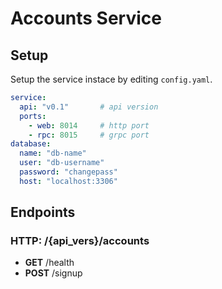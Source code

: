# Accounts Service

## Setup

Setup the service instace by editing `config.yaml`.

``` yaml
service:
  api: "v0.1"       # api version
  ports:  
    - web: 8014     # http port
    - rpc: 8015     # grpc port
database:
  name: "db-name"  
  user: "db-username"
  password: "changepass"
  host: "localhost:3306"
```

## Endpoints

### HTTP: /{api_vers}/accounts

* **GET** /health
* **POST** /signup
